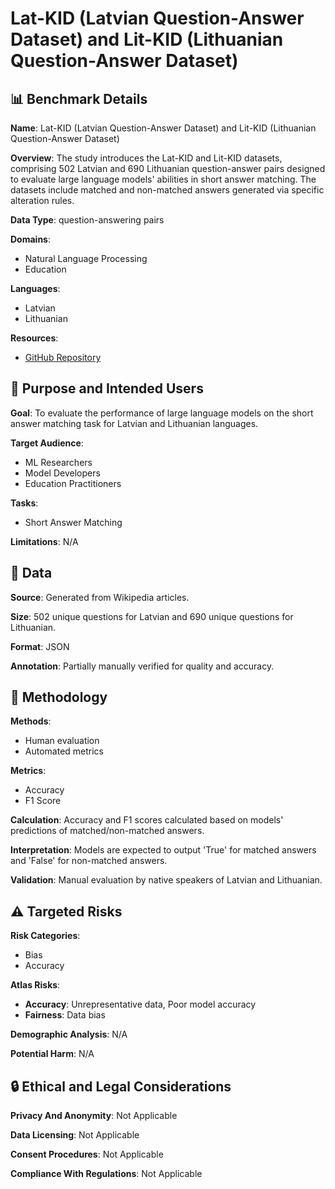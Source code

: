 # Lat-KID (Latvian Question-Answer Dataset) and Lit-KID (Lithuanian Question-Answer Dataset)

## 📊 Benchmark Details

**Name**: Lat-KID (Latvian Question-Answer Dataset) and Lit-KID (Lithuanian Question-Answer Dataset)

**Overview**: The study introduces the Lat-KID and Lit-KID datasets, comprising 502 Latvian and 690 Lithuanian question-answer pairs designed to evaluate large language models' abilities in short answer matching. The datasets include matched and non-matched answers generated via specific alteration rules.

**Data Type**: question-answering pairs

**Domains**:
- Natural Language Processing
- Education

**Languages**:
- Latvian
- Lithuanian

**Resources**:
- [GitHub Repository](https://github.com/user/repo)

## 🎯 Purpose and Intended Users

**Goal**: To evaluate the performance of large language models on the short answer matching task for Latvian and Lithuanian languages.

**Target Audience**:
- ML Researchers
- Model Developers
- Education Practitioners

**Tasks**:
- Short Answer Matching

**Limitations**: N/A

## 💾 Data

**Source**: Generated from Wikipedia articles.

**Size**: 502 unique questions for Latvian and 690 unique questions for Lithuanian.

**Format**: JSON

**Annotation**: Partially manually verified for quality and accuracy.

## 🔬 Methodology

**Methods**:
- Human evaluation
- Automated metrics

**Metrics**:
- Accuracy
- F1 Score

**Calculation**: Accuracy and F1 scores calculated based on models' predictions of matched/non-matched answers.

**Interpretation**: Models are expected to output 'True' for matched answers and 'False' for non-matched answers.

**Validation**: Manual evaluation by native speakers of Latvian and Lithuanian.

## ⚠️ Targeted Risks

**Risk Categories**:
- Bias
- Accuracy

**Atlas Risks**:
- **Accuracy**: Unrepresentative data, Poor model accuracy
- **Fairness**: Data bias

**Demographic Analysis**: N/A

**Potential Harm**: N/A

## 🔒 Ethical and Legal Considerations

**Privacy And Anonymity**: Not Applicable

**Data Licensing**: Not Applicable

**Consent Procedures**: Not Applicable

**Compliance With Regulations**: Not Applicable
